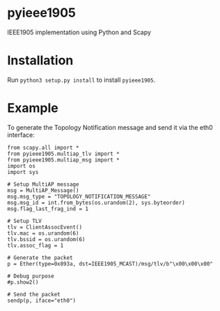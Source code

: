 # pyieee1905
IEEE1905 implementation using Python and Scapy

# Installation

Run `python3 setup.py install` to install `pyieee1905`.

# Example

To generate the Topology Notification message and send it via the eth0 interface:

```
from scapy.all import *
from pyieee1905.multiap_tlv import *
from pyieee1905.multiap_msg import *
import os
import sys

# Setup MultiAP message
msg = MultiAP_Message()
msg.msg_type = "TOPOLOGY_NOTIFICATION_MESSAGE"
msg.msg_id = int.from_bytes(os.urandom(2), sys.byteorder)
msg.flag_last_frag_ind = 1

# Setup TLV
tlv = ClientAssocEvent()
tlv.mac = os.urandom(6)
tlv.bssid = os.urandom(6)
tlv.assoc_flag = 1

# Generate the packet
p = Ether(type=0x893a, dst=IEEE1905_MCAST)/msg/tlv/b"\x00\x00\x00"

# Debug purpose
#p.show2()

# Send the packet
sendp(p, iface="eth0")
```


